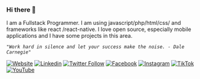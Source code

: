 ### Hi there 👋

I am a Fullstack Programmer. I am using javascript/php/html/css/ and frameworks like react /react-native. I love open source, especially mobile applications and I have some projects in this area.

_`"Work hard in silence and let your success make the noise. - Dale Carnegie"`_


[![Website](https://img.shields.io/badge/Website-https://moserjose.com-blue?logo=google-chrome)](https://www.moserjose.com)
[![Linkedin](https://img.shields.io/badge/LinkedIn-0077B5?style=flat-square&logo=linkedin&logoColor=white)](https://linkedin.com/in/moser-jose)
[![Twitter Follow](https://img.shields.io/twitter/follow/mosmmy?color=1DA1F2&logo=twitter&style=flat-square)](https://twitter.com/intent/follow?original_referer=https%3A%2F%2Fgithub.com%2Fmoser-jose&screen_name=mosmmy)
[![Facebook](https://img.shields.io/badge/Facebook-1877F2?style=flat-square&logo=facebook&logoColor=white)](https://facebook.com/moser.jos)
[![Instagram](https://img.shields.io/badge/Instagram-E4405F?style=flat-square&logo=instagram&logoColor=white)](https://instagram.com/mosmmy) 
[![TikTok](https://img.shields.io/badge/TikTok-000000?style=flat-square&logo=tiktok&logoColor=white)](https://tiktok.com/@mosmmy)
[![YouTube](https://img.shields.io/badge/YouTube-FF0000?style=flat-square&logo=youtube&logoColor=white)](https://youtube.com/@moserando) &nbsp;  
